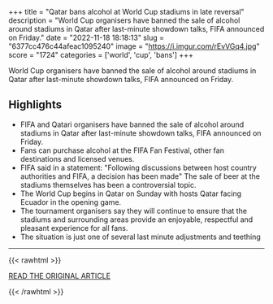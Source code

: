 +++
title = "Qatar bans alcohol at World Cup stadiums in late reversal"
description = "World Cup organisers have banned the sale of alcohol around stadiums in Qatar after last-minute showdown talks, FIFA announced on Friday."
date = "2022-11-18 18:18:13"
slug = "6377cc476c44afeac1095240"
image = "https://i.imgur.com/rEvVGq4.jpg"
score = "1724"
categories = ['world', 'cup', 'bans']
+++

World Cup organisers have banned the sale of alcohol around stadiums in Qatar after last-minute showdown talks, FIFA announced on Friday.

## Highlights

- FIFA and Qatari organisers have banned the sale of alcohol around stadiums in Qatar after last-minute showdown talks, FIFA announced on Friday.
- Fans can purchase alcohol at the FIFA Fan Festival, other fan destinations and licensed venues.
- FIFA said in a statement: "Following discussions between host country authorities and FIFA, a decision has been made" The sale of beer at the stadiums themselves has been a controversial topic.
- The World Cup begins in Qatar on Sunday with hosts Qatar facing Ecuador in the opening game.
- The tournament organisers say they will continue to ensure that the stadiums and surrounding areas provide an enjoyable, respectful and pleasant experience for all fans.
- The situation is just one of several last minute adjustments and teething

---

{{< rawhtml >}}
  <p class="article-category">
    <a target="_blank" href="https://www.espn.com/soccer/fifa-world-cup/story/4805520/fifaqatar-in-talks-over-whether-beer-will-be-sold-at-world-cup-stadiums-sources">READ THE ORIGINAL ARTICLE</a>
  </p>
{{< /rawhtml >}}
